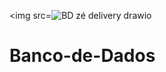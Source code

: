 <img src=![BD zé delivery drawio](https://github.com/bernardohansen/Banco-de-Dados/assets/144566980/fd393aa7-cc9e-4ac7-ac0c-d9251527a007)
# Banco-de-Dados
